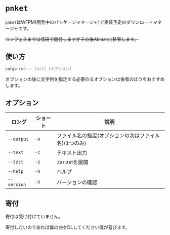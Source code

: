 # `pnket`

`pnket`はWFPM(開発中のパッケージマネージャ)で実装予定のダウンロードマネージャです。

~~コンフェスまでは情研で開発しますがその後Ablazeに移管します。~~

## 使い方
```sh
cargo run -- [url] [オプション]
```

オプションの後に文字列を指定する必要のるオプションは後者のほうをおすすめします。

## オプション
|ロング|ショート|説明|
|---|---|---|
|`--output`|`-o`|ファイル名の指定(オプションの次はファイル名)(1つのみ)|
|`--text`|`-c`|テキスト出力|
|`--tzst`|`-z`|.tar.zstを展開|
|`--help`|`-h`|ヘルプ|
|`--version`|`-V`|バージョンの確認|

## 寄付
寄付は受け付けていません。

寄付したいのであれば僕の曲をDLしてください僕が喜びます。